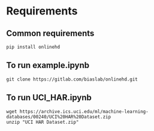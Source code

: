 # Requirements

## Common requirements
```
pip install onlinehd
```

## To run example.ipynb
```
git clone https://gitlab.com/biaslab/onlinehd.git
```

## To run UCI_HAR.ipynb
```
wget https://archive.ics.uci.edu/ml/machine-learning-databases/00240/UCI%20HAR%20Dataset.zip
unzip "UCI HAR Dataset.zip"
```
